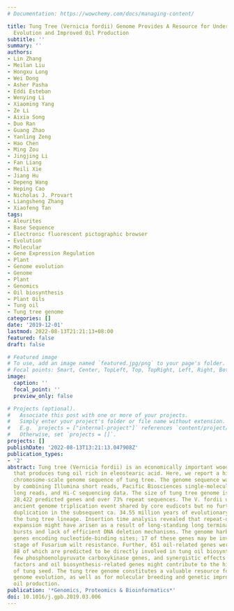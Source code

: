 ```yaml
---
# Documentation: https://wowchemy.com/docs/managing-content/

title: Tung Tree (Vernicia fordii) Genome Provides A Resource for Understanding Genome
  Evolution and Improved Oil Production
subtitle: ''
summary: ''
authors:
- Lin Zhang
- Meilan Liu
- Hongxu Long
- Wei Dong
- Asher Pasha
- Eddi Esteban
- Wenying Li
- Xiaoming Yang
- Ze Li
- Aixia Song
- Duo Ran
- Guang Zhao
- Yanling Zeng
- Hao Chen
- Ming Zou
- Jingjing Li
- Fan Liang
- Meili Xie
- Jiang Hu
- Depeng Wang
- Heping Cao
- Nicholas J. Provart
- Liangsheng Zhang
- Xiaofeng Tan
tags:
- Aleurites
- Base Sequence
- Electronic fluorescent pictographic browser
- Evolution
- Molecular
- Gene Expression Regulation
- Plant
- Genome evolution
- Genome
- Plant
- Genomics
- Oil biosynthesis
- Plant Oils
- Tung oil
- Tung tree genome
categories: []
date: '2019-12-01'
lastmod: 2022-08-13T21:21:13+08:00
featured: false
draft: false

# Featured image
# To use, add an image named `featured.jpg/png` to your page's folder.
# Focal points: Smart, Center, TopLeft, Top, TopRight, Left, Right, BottomLeft, Bottom, BottomRight.
image:
  caption: ''
  focal_point: ''
  preview_only: false

# Projects (optional).
#   Associate this post with one or more of your projects.
#   Simply enter your project's folder or file name without extension.
#   E.g. `projects = ["internal-project"]` references `content/project/deep-learning/index.md`.
#   Otherwise, set `projects = []`.
projects: []
publishDate: '2022-08-13T13:21:13.047908Z'
publication_types:
- '2'
abstract: Tung tree (Vernicia fordii) is an economically important woody oil plant
  that produces tung oil rich in eleostearic acid. Here, we report a high-quality
  chromosome-scale genome sequence of tung tree. The genome sequence was assembled
  by combining Illumina short reads, Pacific Biosciences single-molecule real-time
  long reads, and Hi-C sequencing data. The size of tung tree genome is 1.12 Gb, with
  28,422 predicted genes and over 73% repeat sequences. The V. fordii underwent an
  ancient genome triplication event shared by core eudicots but no further whole-genome
  duplication in the subsequent ca. 34.55 million years of evolutionary history of
  the tung tree lineage. Insertion time analysis revealed that repeat-driven genome
  expansion might have arisen as a result of long-standing long terminal repeat retrotransposon
  bursts and lack of efficient DNA deletion mechanisms. The genome harbors 88 resistance
  genes encoding nucleotide-binding sites; 17 of these genes may be involved in early-infection
  stage of Fusarium wilt resistance. Further, 651 oil-related genes were identified,
  88 of which are predicted to be directly involved in tung oil biosynthesis. Relatively
  few phosphoenolpyruvate carboxykinase genes, and synergistic effects between transcription
  factors and oil biosynthesis-related genes might contribute to the high oil content
  of tung seed. The tung tree genome constitutes a valuable resource for understanding
  genome evolution, as well as for molecular breeding and genetic improvements for
  oil production.
publication: '*Genomics, Proteomics & Bioinformatics*'
doi: 10.1016/j.gpb.2019.03.006
---
```

